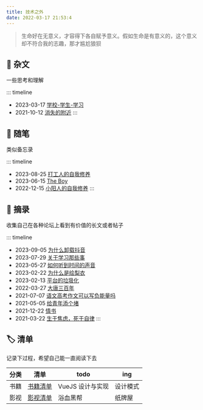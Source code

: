 ```yaml
---
title: 技术之外
date: 2022-03-17 21:53:4
---
```


> 生命好在无意义，才容得下各自赋予意义。假如生命是有意义的，这个意义却不符合我的志趣，那才尴尬狼狈

## 📜 杂文

一些思考和理解

::: timeline

- 2023-03-17 [学校-学生-学习](resources/essays/学校-学生-学习)
- 2021-10-12 [消失的附近](resources/essays/消失的附近)
  :::

## 📃 随笔

类似备忘录

::: timeline
- 2023-08-25 [打工人的自我修养](resources/notes/打工人的自我修养)
- 2023-06-15 [The Boy](resources/notes/theboy)
- 2022-12-15 [小阳人的自我修养](resources/notes/小阳人的自我修养)
  :::

## 📄 摘录

收集自己在各种论坛上看到有价值的长文或者帖子

::: timeline
- 2023-09-05 [为什么卸载抖音](resources/extract/为什么卸载抖音)
- 2023-07-29 [关于学习那些事](resources/extract/关于学习那些事)
- 2023-05-27 [如何听到时间的声音](resources/extract/如何听到时间的声音)
- 2023-02-22 [为什么是绘梨衣](resources/extract/为什么是绘梨衣)
- 2023-02-13 [平台的垃圾化](resources/extract/平台的垃圾化)
- 2022-03-27 [大唐三百年](resources/extract/大唐三百年)
- 2021-07-07 [语文高考作文可以写负能量吗](resources/extract/语文高考作文可以写负能量作文吗)
- 2021-05-05 [给青年添个堵](resources/extract/给青年添个堵)
- 2021-12-22 [情书](resources/extract/情书)
- 2021-03-22 [生于焦虑，死于自律](resources/extract/生于焦虑-死于自律)
  :::

## 🏷️ 清单

记录下过程，希望自己能一直阅读下去

| 分类 | 清单                                | todo             | ing      |
| ---- | ----------------------------------- | ---------------- | -------- |
| 书籍 | [书籍清单](resources/list/书籍清单) | VueJS 设计与实现 | 设计模式 |
| 影视 | [影视清单](resources/list/影视清单) | 浴血黑帮         | 纸牌屋   |
